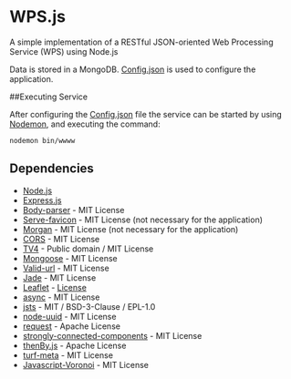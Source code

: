 WPS.js
======
A simple implementation of a RESTful JSON-oriented Web Processing Service (WPS) using Node.js

Data is stored in a MongoDB. [Config.json](https://github.com/dinizime/wpsjs/blob/master/config.json) is used to configure the application.

##Executing Service

After configuring the [Config.json](https://github.com/dinizime/wpsjs/blob/master/config.json) file the service can be started by using [Nodemon](https://github.com/remy/nodemon), and executing the command:

```
nodemon bin/wwww
```

## Dependencies
* [Node.js](https://nodejs.org/en/)
* [Express.js](http://expressjs.com/)
* [Body-parser](https://github.com/expressjs/body-parser) - MIT License
* [Serve-favicon](https://github.com/expressjs/serve-favicon) - MIT License (not necessary for the application)
* [Morgan](https://github.com/expressjs/morgan) - MIT License (not necessary for the application)
* [CORS](https://github.com/expressjs/cors) - MIT License
* [TV4](https://github.com/geraintluff/tv4) - Public domain / MIT License
* [Mongoose](https://github.com/Automattic/mongoose) - MIT License
* [Valid-url](https://github.com/ogt/valid-url) - MIT License
* [Jade](http://jade-lang.com/) - MIT License
* [Leaflet](http://leafletjs.com/) - [License](https://github.com/Leaflet/Leaflet/blob/master/LICENSE)
* [async](https://github.com/caolan/async) - MIT License 
* [jsts](https://github.com/bjornharrtell/jsts) - MIT / BSD-3-Clause / EPL-1.0
* [node-uuid](https://github.com/broofa/node-uuid) - MIT License
* [request](https://github.com/request/request) - Apache License 
* [strongly-connected-components](https://github.com/mikolalysenko/strongly-connected-components) - MIT License
* [thenBy.js](https://github.com/Teun/thenBy.js) - Apache License 
* [turf-meta](https://github.com/Turfjs/turf) - MIT License 
* [Javascript-Voronoi](https://github.com/gorhill/Javascript-Voronoi) - MIT License 
